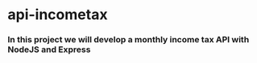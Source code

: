 # api-incometax

### In this project we will develop a monthly income tax API with NodeJS and Express
